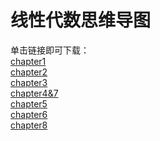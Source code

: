 # 线性代数思维导图
单击链接即可下载：<br>
[chapter1](assets/线代/C1_线性方程组的求解思维导图.pdf)<br>
[chapter2](assets/线代/C2_行列式与矩阵的秩思维导图.pdf)<br>
[chapter3](assets/线代/C3_矩阵的运算思维导图.pdf)<br>
[chapter4&7](assets/线代/C4&7_线性空间思维导图.pdf)<br>
[chapter5](assets/线代/C5_矩阵的特征值理论与相似对角化思维导图.pdf)<br>
[chapter6](assets/线代/C6_二次型思维导图.pdf)<br>
[chapter8](assets/线代/C8_欧式空间思维导图.pdf)<br>
